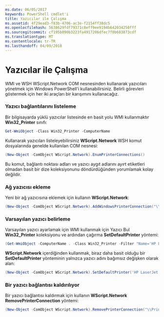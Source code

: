 ```yaml
---
ms.date: 06/05/2017
keywords: PowerShell cmdlet'i
title: Yazıcılar ile Çalışma
ms.assetid: 4f29ead3-f83b-4706-ac3e-f2154ff38dc5
ms.openlocfilehash: 5638629fdf79371c8eff9ee9194b642034250fff
ms.sourcegitcommit: cf195b090b3223fa4917206dfec7f0b603873cdf
ms.translationtype: MT
ms.contentlocale: tr-TR
ms.lasthandoff: 04/09/2018
---
```

# <a name="working-with-printers"></a>Yazıcılar ile Çalışma

WMI ve WSH WScript.Network COM nesnesinden kullanarak yazıcıları yönetmek için Windows PowerShell'i kullanabilirsiniz. Belirli görevleri göstermek için her iki araçları bir karışımını kullanacağız.

### <a name="listing-printer-connections"></a>Yazıcı bağlantılarını listeleme

Bir bilgisayarda yüklü yazıcılar listesinde en basit yolu WMI kullanmaktır **Win32_Printer** sınıfı:

```powershell
Get-WmiObject -Class Win32_Printer -ComputerName
```

Kullanarak yazıcıları listeleyebilirsiniz **WScript.Network** WSH komut dosyalarında genelde kullanılan COM nesnesi:

```powershell
(New-Object -ComObject WScript.Network).EnumPrinterConnections()
```

Bu komut, bağlantı noktası adları ve yazıcı aygıt adlarını ayırt etiketleri olmadan basit bir dize koleksiyonunu döndürdüğünden yorumlamak kolay değildir.

### <a name="adding-a-network-printer"></a>Ağ yazıcısı ekleme

Yeni bir ağ yazıcısına eklemek için kullanın **WScript.Network**:

```powershell
(New-Object -ComObject WScript.Network).AddWindowsPrinterConnection("\\Printserver01\Xerox5")
```

### <a name="setting-a-default-printer"></a>Varsayılan yazıcı belirleme

Varsayılan yazıcı ayarlamak için WMI kullanmak için Yazıcı Bul **Win32_Printer** koleksiyonu ve ardından çağırma **SetDefaultPrinter** yöntemi:

```powershell
(Get-WmiObject -ComputerName . -Class Win32_Printer -Filter "Name='HP LaserJet 5Si'").SetDefaultPrinter()
```

**WScript.Network** içerdiğinden kullanmak, biraz daha basit olduğu bir **SetDefaultPrinter** yönteminin yalnızca yazıcı adını bağımsız değişken olarak alan:

```powershell
(New-Object -ComObject WScript.Network).SetDefaultPrinter('HP LaserJet 5Si')
```

### <a name="removing-a-printer-connection"></a>Bir yazıcı bağlantısı kaldırılıyor

Bir yazıcı bağlantısı kaldırmak için kullanın **WScript.Network RemovePrinterConnection** yöntemi:

```powershell
(New-Object -ComObject WScript.Network).RemovePrinterConnection("\\Printserver01\Xerox5")
```